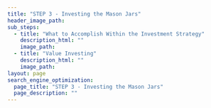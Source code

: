 ```yaml
---
title: "STEP 3 - Investing the Mason Jars"
header_image_path:
sub_steps:
  - title: "What to Accomplish Within the Investment Strategy"
    description_html: ""
    image_path:
  - title: "Value Investing"
    description_html: ""
    image_path:
layout: page
search_engine_optimization:
  page_title: "STEP 3 - Investing the Mason Jars"
  page_description: ""
---
```

